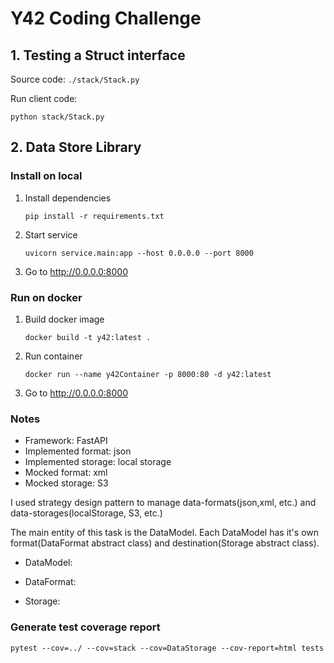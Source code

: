 # Y42 Coding Challenge
## 1. Testing a Struct interface
Source code: `./stack/Stack.py`

Run client code: 

```
python stack/Stack.py
```

## 2. Data Store Library
### Install on local
1. Install dependencies

    ```
    pip install -r requirements.txt
    ```

2. Start service

    ```
    uvicorn service.main:app --host 0.0.0.0 --port 8000
    ```

3. Go to http://0.0.0.0:8000

### Run on docker
1. Build docker image

    ```
    docker build -t y42:latest .
    ```

2. Run container
    ```
    docker run --name y42Container -p 8000:80 -d y42:latest
    ```

3. Go to http://0.0.0.0:8000

### Notes
- Framework: FastAPI
- Implemented format: json
- Implemented storage: local storage
- Mocked format: xml
- Mocked storage: S3

I used strategy design pattern to manage data-formats(json,xml, etc.) and data-storages(localStorage, S3, etc.)

The main entity of this task is the DataModel. Each DataModel has it's own format(DataFormat abstract class) and destination(Storage abstract class).

- DataModel:

- DataFormat:

- Storage:

### Generate test coverage report

```
pytest --cov=../ --cov=stack --cov=DataStorage --cov-report=html tests
```